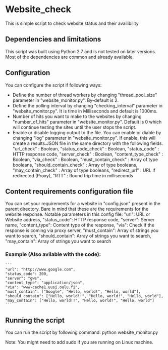 # Website_check

This is simple script to check website status and their availibility

## Dependencies and limitations

This script was built using Python 2.7 and is not tested on later versions. Most of the dependencies are common and already available.

## Configuration
You can configure the script if following ways:
* Define the number of thread workers by changing "thread_pool_size" parameter in "website_monitor.py". By-default is 2.
* Define the polling interval by changing "checking_interval" parameter in "website_monitor.py". It is time in Milliseconds and default is 1000ms.
* Number of hits you want to make to the websites by changing "number_of_hits" parameter in "website_monitor.py". Default is 0 which will continue testing the sites until the user stops the script.
* Enable or disable logging output to the file. You can enable or diable by changing "log" parameter in "website_monitor.py". If enable, this will create a results.JSON file in the same directory with the following fields.
    "url_check" : Boolean,
    "status_code_check" : Boolean,
    "status_code" : HTTP response code,
    "server_check" : Boolean,
    "content_type_check" : Boolean,
    "via_check" : Boolean,
    "must_contain_check" : Array of type booleans,
    "should_contain_check" : Array of type booleans,
    "may_contain_check" : Array of type booleans,
    "redirect_url" : URL if redirected (Proxy),
    "RTT" : Round trip time in milliseconds

## Content requirements configuration file
You can set your requirements for a website in "config.json" present in the parent directory. Bare in mind that these are the requirements for the website response. Notable parameters in this config file:
    "url": URL or Website address,
    "status_code": HTTP response code,
    "server": Server name,
    "content_type": Content type of the response,
    "via": Check if the response is coming via proxy server,
    "must_contain": Array of strings you want to search,
    "should_contain": Array of strings you want to search,
    "may_contain": Array of strings you want to search

### Example (Also avilable with the code):
    ```
    "url": "http://www.google.com",
    "status_code": 200,
    "server": "gws",
    "content_type": "application/json",
    "via": "www-cache1.uusi.oulu.fi",
    "must_contain": ["Google", "Hello, world!", "Hello, world"],
    "should_contain": ["Hello, world!!", "Hello, world!", "Hello, world"],
    "may_contain": ["Hello, world!!", "Hello, world!", "Hello, world"]
    ```

## Running the script

You can run the script by following command:
python website_monitor.py

Note: You might need to add sudo if you are running on Linux machine.
